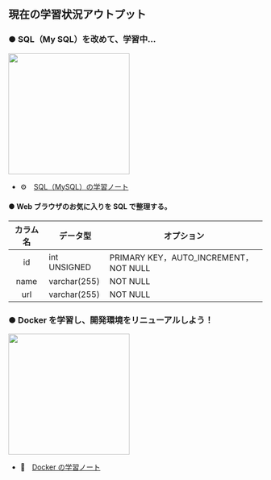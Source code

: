 ## 現在の学習状況アウトプット

### ● SQL（My SQL）を改めて、学習中…

<img src="https://user-images.githubusercontent.com/63486456/108709547-31ea2d80-7556-11eb-9058-34a5b01fef70.png" width="240px" />

- ⚙️　[SQL（MySQL）の学習ノート](https://www.notion.so/SQL-d47fe24050d447ac9aaed2bb91f343e9)

#### ● Web ブラウザのお気に入りを SQL で整理する。

| カラム名 |    データ型    | オプション |
|:------:|--------------|-----| 
|   id   | int UNSIGNED | PRIMARY KEY，AUTO_INCREMENT，NOT NULL |
|  name  | varchar(255) | NOT NULL |
|  url   | varchar(255) | NOT NULL |

### ● Docker を学習し、開発環境をリニューアルしよう！

<img src="https://user-images.githubusercontent.com/63486456/108712620-619b3480-755a-11eb-93c4-2b1b52609784.png" width="240px" />

- 🐳　[Docker の学習ノート](https://www.notion.so/Docker-72740c2a50c146ed9db7d161ae6941ab)
